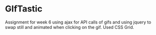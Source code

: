 # GIfTastic
Assignment for week 6 using ajax for API calls of gifs and using jquery to swap still and animated when clicking on the gif. Used CSS Grid.

